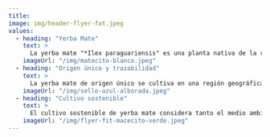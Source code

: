 ```yaml
---
title: 
image: img/header-flyer-fat.jpeg
values:
  - heading: "Yerba Mate"
    text: >
      La yerba mate "*Ilex paraguariensis" es una planta nativa de la región subtropical de Sudamérica, que incluye zonas de Argentina, Paraguay y Brasil. En su entorno natural, crece en la zona de Paraguay, Sur de Brasil, Misiones y Corrientes, lo que reproduce las condiciones ideales para su desarrollo.
    imageUrl: "/img/matecito-blanco.jpeg"
  - heading: "Origen único y trazabilidad"
    text: >
      La yerba mate de origen único se cultiva en una región geográfica específica, asegurando un perfil de sabor distintivo. En el caso de Yerba Mate Alborada, nuestras plantaciones están localizadas en la provincia de Misiones, Argentina, conocida por su clima húmedo y suelos ricos en nutrientes que potencian la calidad del producto. Esta trazabilidad garantiza una experiencia auténtica y un control estricto en cada etapa de su producción.
    imageUrl: "/img/sello-azul-alborada.jpeg"
  - heading: "Cultivo sostenible"
    text: >
      El cultivo sostenible de yerba mate considera tanto el medio ambiente como el bienestar de las comunidades locales. Mediante prácticas como la conservación del suelo, el uso responsable del agua y la reforestación, promovemos una agricultura regenerativa que protege los recursos naturales. Además, el cultivo de yerba mate fomenta la economía local, generando empleos y fortaleciendo el arraigo cultural en las regiones productoras.
    imageUrl: "/img/flyer-fit-macecito-verde.jpeg"
---
```

